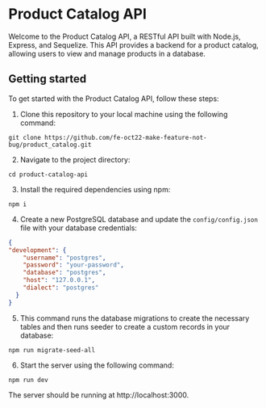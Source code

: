 # Product Catalog API

Welcome to the Product Catalog API, a RESTful API built with Node.js, Express, and Sequelize. This API provides a backend for a product catalog, allowing users to view and manage products in a database.

## Getting started

To get started with the Product Catalog API, follow these steps:

1. Clone this repository to your local machine using the following command:

```
git clone https://github.com/fe-oct22-make-feature-not-bug/product_catalog.git
```

2. Navigate to the project directory:

```
cd product-catalog-api
```

3. Install the required dependencies using npm:

```
npm i
```

4. Create a new PostgreSQL database and update the `config/config.json` file with your database credentials:

```json
{
"development": {
    "username": "postgres",
    "password": "your-password",
    "database": "postgres",
    "host": "127.0.0.1",
    "dialect": "postgres"
  }
}
```

5. This command runs the database migrations to create the necessary tables and then runs seeder to create a custom records in your database:

```
npm run migrate-seed-all
```

6. Start the server using the following command:

```
npm run dev
```

The server should be running at http://localhost:3000.
